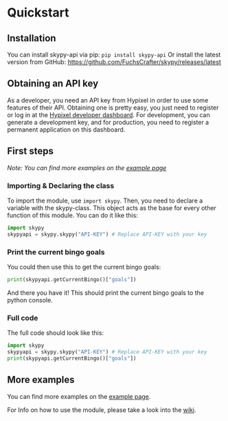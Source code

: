 # Quickstart
## Installation
You can install skypy-api via pip:
`pip install skypy-api`
Or install the latest version from GitHub: https://github.com/FuchsCrafter/skypy/releases/latest
## Obtaining an API key
As a developer, you need an API key from Hypixel in order to use some features of their API. Obtaining one is pretty easy, you just need to register or log in at the [Hypixel developer dashboard](https://developer.hypixel.net/dashboard). For development, you can generate a development key, and for production, you need to register a permanent application on this dashboard.
## First steps
*Note: You can find more examples on the [example page](https://fuchscrafter.github.io/skypy/examples/)*
### Importing & Declaring the class
To import the module, use `import skypy`. Then, you need to declare a variable with the skypy-class. This object acts as the base for every other function of this module. You can do it like this:
```python
import skypy
skypyapi = skypy.skypy("API-KEY") # Replace API-KEY with your key
```
### Print the current bingo goals
You could then use this to get the current bingo goals:
```python
print(skypyapi.getCurrentBingo()["goals"])
```
And there you have it! This should print the current bingo goals to the python console.
### Full code
The full code should look like this: 
```python
import skypy
skypyapi = skypy.skypy("API-KEY") # Replace API-KEY with your key
print(skypyapi.getCurrentBingo()["goals"])
```
## More examples
You can find more examples on the [example page](https://fuchscrafter.github.io/skypy/examples/).

For Info on how to use the module, please take a look into the [wiki](https://github.com/FuchsCrafter/skypy/wiki).
